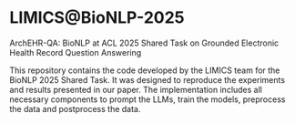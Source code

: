 # LIMICS@BioNLP-2025
ArchEHR-QA: BioNLP at ACL 2025 Shared Task on Grounded Electronic Health Record Question Answering

This repository contains the code developed by the LIMICS team for the BioNLP 2025 Shared Task. It was designed to reproduce the experiments and results presented in our paper. The implementation includes all necessary components to prompt the LLMs, train the models, preprocess the data and postprocess the data.